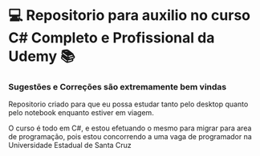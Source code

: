 # :computer: Repositorio para auxilio no curso C# Completo e Profissional da Udemy :books:

### Sugestões e Correções são extremamente bem vindas

Repositorio criado para que eu possa estudar tanto pelo desktop quanto pelo notebook enquanto estiver em viagem.

O curso é todo em C#, e estou efetuando o mesmo para migrar para area de programação, pois estou concorrendo a uma vaga de programador na Universidade Estadual de Santa Cruz


